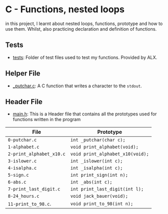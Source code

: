 # C - Functions, nested loops
in this project, I learnt about nested loops, functions, prototype and how to use them. Whilst, also practicing declaration and definition of functions.
## Tests
- [tests](./tests): Folder of test files used to test my functions. Provided by ALX.
## Helper File
- [_putchar.c](./_putchar.c): A C function that writes a character to the `stdout`.
## Header File
- [main.h](./main.h): This is a Header file that contains all the prototypes used for functions written in the program

| File                     | Prototype                    |
| ------------------------ | -----------------------------|
| `0-putchar.c`            | `int _putchar(char c);`|
| `1-alphabet.c`           | `void print_alphabet(void);` |
| `2-print_alphabet_x10.c` | `void print_alphabet_x10(void);`|
| `3-islower.c`            | `int _islower(int c);`|
| `4-isalpha.c`            | `int _isalpha(int c);`|
| `5-sign.c`               | `int print_sign(int n);`|
| `6-abs.c`                | `int _abs(int c);`|
| `7-print_last_digit.c`   | `int print_last_digit(int l);`|
| `8-24_hours.c`           | `void jack_bauer(void);`|
| `11-print_to_98.c`.      | `void print_to_98(int n);`|

